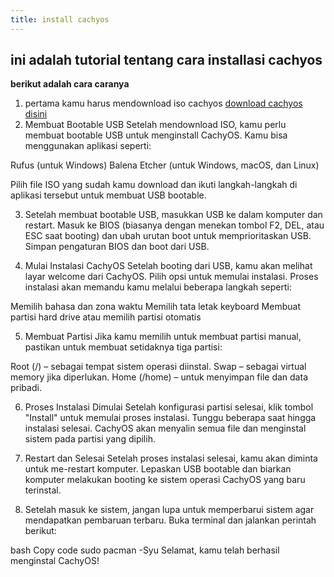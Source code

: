 ```yaml
---
title: install cachyos
---
```


## ini adalah tutorial tentang cara installasi cachyos
**berikut adalah cara caranya** 
1. pertama kamu harus mendownload iso cachyos [download cachyos disini](https://cachyos.org/download/)
2. Membuat Bootable USB
Setelah mendownload ISO, kamu perlu membuat bootable USB untuk menginstall CachyOS. Kamu bisa menggunakan aplikasi seperti:

Rufus (untuk Windows)
Balena Etcher (untuk Windows, macOS, dan Linux)

Pilih file ISO yang sudah kamu download dan ikuti langkah-langkah di aplikasi tersebut untuk membuat USB bootable.

3. Setelah membuat bootable USB, masukkan USB ke dalam komputer dan restart. Masuk ke BIOS (biasanya dengan menekan tombol F2, DEL, atau ESC saat booting) dan ubah urutan boot untuk memprioritaskan USB. Simpan pengaturan BIOS dan boot dari USB.

4. Mulai Instalasi CachyOS
Setelah booting dari USB, kamu akan melihat layar welcome dari CachyOS. Pilih opsi untuk memulai instalasi. Proses instalasi akan memandu kamu melalui beberapa langkah seperti:

Memilih bahasa dan zona waktu
Memilih tata letak keyboard
Membuat partisi hard drive atau memilih partisi otomatis

5. Membuat Partisi
Jika kamu memilih untuk membuat partisi manual, pastikan untuk membuat setidaknya tiga partisi:

Root (/) – sebagai tempat sistem operasi diinstal.
Swap – sebagai virtual memory jika diperlukan.
Home (/home) – untuk menyimpan file dan data pribadi.

6. Proses Instalasi Dimulai
Setelah konfigurasi partisi selesai, klik tombol "Install" untuk memulai proses instalasi. Tunggu beberapa saat hingga instalasi selesai. CachyOS akan menyalin semua file dan menginstal sistem pada partisi yang dipilih.

7. Restart dan Selesai
Setelah proses instalasi selesai, kamu akan diminta untuk me-restart komputer. Lepaskan USB bootable dan biarkan komputer melakukan booting ke sistem operasi CachyOS yang baru terinstal.

8. Setelah masuk ke sistem, jangan lupa untuk memperbarui sistem agar mendapatkan pembaruan terbaru. Buka terminal dan jalankan perintah berikut:

bash
Copy code
sudo pacman -Syu
Selamat, kamu telah berhasil menginstal CachyOS!





